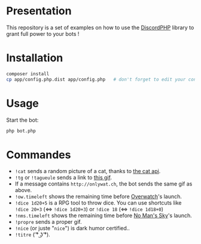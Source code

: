 Presentation
=

This repository is a set of examples on how to use the [DiscordPHP](https://github.com/teamreflex/DiscordPHP) library to grant full power to your bots !

Installation
=

```bash
composer install
cp app/config.php.dist app/config.php   # don't forget to edit your configuration
```

Usage
=

Start the bot:
```bash
php bot.php
```

Commandes
=

- `!cat` sends a random picture of a cat, thanks to [the cat api](http://thecatapi.com).
- `!tg` or `!tagueule` sends a link to [this gif](http://i.imgur.com/3CKPQ4W.gif).
- If a message contains `http://onlywat.ch`, the bot sends the same gif as above.
- `!ow.timeleft` shows the remaining time before [Overwatch](https://playoverwatch.com/en-us/)'s launch.
- `!dice 1d20+5` is a RPG tool to throw dice. You can use shortcuts like `!dice 20+3` (⇔ `!dice 1d20+3`) or `!dice 18` (⇔ `!dice 1d18+0`)
- `!nms.timeleft` shows the remaining time before [No Man's Sky](http://www.no-mans-sky.com/)'s launch.
- `!propre` sends a proper gif.
- `!nice`  (or juste "`nice`") is dark humor certified..
- `!titre` ( ͡° ͜ʖ ͡°).